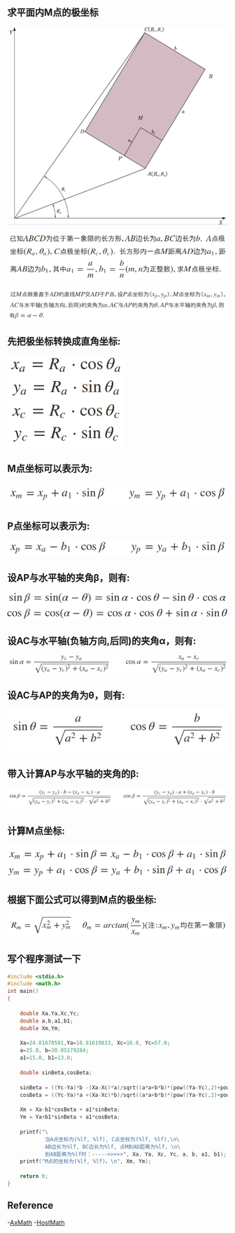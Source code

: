 ## 求平面内M点的极坐标



![](https://github.com/evmn/math/blob/master/images/00.png)

![](https://github.com/evmn/math/blob/master/images/01.png)

![](https://github.com/evmn/math/blob/master/images/02.png)

## 先把极坐标转换成直角坐标:

![](https://github.com/evmn/math/blob/master/images/03.png)

## M点坐标可以表示为:

![](https://github.com/evmn/math/blob/master/images/04.png)

## P点坐标可以表示为:

![](https://github.com/evmn/math/blob/master/images/05.png)

## 设AP与水平轴的夹角β，则有:

![](https://github.com/evmn/math/blob/master/images/06.png)

## 设AC与水平轴(负轴方向,后同)的夹角α，则有:

![](https://github.com/evmn/math/blob/master/images/07.png)

## 设AC与AP的夹角为θ，则有:

![](https://github.com/evmn/math/blob/master/images/08.png)

## 带入计算AP与水平轴的夹角的β:

![](https://github.com/evmn/math/blob/master/images/09.png)

## 计算M点坐标:

![](https://github.com/evmn/math/blob/master/images/10.png)

## 根据下面公式可以得到M点的极坐标:

![](https://github.com/evmn/math/blob/master/images/11.png)



## 写个程序测试一下


```c
#include <stdio.h>
#include <math.h>
int main()
{

    double Xa,Ya,Xc,Yc;
    double a,b,a1,b1;  
    double Xm,Ym;

    Xa=24.81670591,Ya=18.91619833, Xc=16.0, Yc=57.0;
    a=25.0, b=30.05179284;
    a1=15.0, b1=13.0;    

    double sinBeta,cosBeta;

    sinBeta = ((Yc-Ya)*b -(Xa-Xc)*a)/sqrt((a*a+b*b)*(pow((Ya-Yc),2)+pow((Xa-Xc),2)));
    cosBeta = ((Yc-Ya)*a +(Xa-Xc)*b)/sqrt((a*a+b*b)*(pow((Ya-Yc),2)+pow((Xa-Xc),2)));

    Xm = Xa-b1*cosBeta + a1*sinBeta;
    Ym = Ya+b1*sinBeta + a1*cosBeta;

    printf("\
            当A点坐标为(%lf, %lf), C点坐标为(%lf, %lf),\n\
            AB边长为%lf, BC边长为%lf, 点M到AD距离为%lf, \n\
            到AB距离为%lf时：----->>>>>", Xa, Ya, Xc, Yc, a, b, a1, b1);
    printf("M点的坐标为(%lf, %lf)。\n", Xm, Ym);

    return 0;
}
```







## Reference

 -[AxMath](http://www.amyxun.com/)
 -[HostMath](http://www.hostmath.com/)
